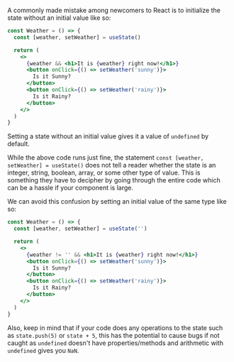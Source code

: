 A commonly made mistake among newcomers to React is to initialize the state without an initial value like so:

```jsx
const Weather = () => {
  const [weather, setWeather] = useState()

  return (
    <>
      {weather && <h1>It is {weather} right now!</h1>}
      <button onClick={() => setWeather('sunny')}>
        Is it Sunny?
      </button>
      <button onClick={() => setWeather('rainy')}>
        Is it Rainy?
      </button>
    </>
  )
}
```

Setting a state without an initial value gives it a value of `undefined` by default. 

While the above code runs just fine, the statement `const [weather, setWeather] = useState()` does not tell a reader whether the state is an integer, string, boolean, array, or some other type of value. This is something they have to decipher by going through the entire code which can be a hassle if your component is large.

We can avoid this confusion by setting an initial value of the same type like so:

```jsx
const Weather = () => {
  const [weather, setWeather] = useState('')

  return (
    <>
      {weather != '' && <h1>It is {weather} right now!</h1>}
      <button onClick={() => setWeather('sunny')}>
        Is it Sunny?
      </button>
      <button onClick={() => setWeather('rainy')}>
        Is it Rainy?
      </button>
    </>
  )
}
```

Also, keep in mind that if your code does any operations to the state such as `state.push(5)` or `state + 5`, this has the potential to cause bugs if not caught as `undefined` doesn't have properties/methods and arithmetic with `undefined` gives you `NaN`.